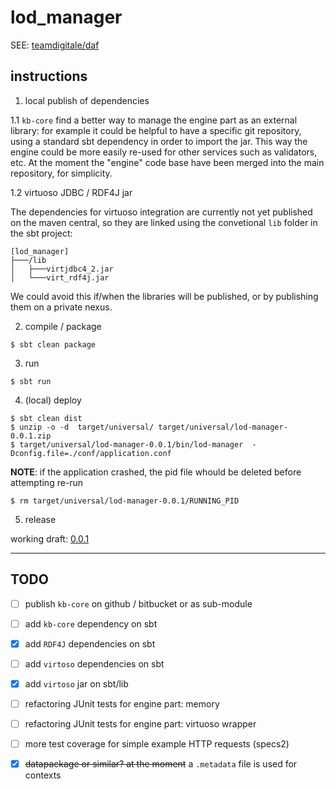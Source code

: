 
lod_manager
===============

SEE: [teamdigitale/daf](https://github.com/teamdigitale/daf) 

## instructions

1. local publish of dependencies

1.1 `kb-core`
find a better way to manage the engine part as an external library: for example it could be helpful to have a specific git repository, using a standard sbt dependency in order to import the jar.
This way the engine could be more easily re-used for other services such as validators, etc.
At the moment the "engine" code base have been merged into the main repository, for simplicity.


1.2 virtuoso JDBC / RDF4J jar

The dependencies for virtuoso integration are currently not yet published on the maven central, so they are linked using the convetional `lib` folder in the sbt project:

```
[lod_manager]
├───/lib
│   ├───virtjdbc4_2.jar
│   └───virt_rdf4j.jar
```

We could avoid this if/when the libraries will be published, or by publishing them on a private nexus.

2. compile / package

```
$ sbt clean package
```

3. run

```
$ sbt run 
```

4. (local) deploy

```
$ sbt clean dist
$ unzip -o -d  target/universal/ target/universal/lod-manager-0.0.1.zip
$ target/universal/lod-manager-0.0.1/bin/lod-manager  -Dconfig.file=./conf/application.conf
```

**NOTE**: if the application crashed, the pid file whould be deleted before attempting re-run 
```
$ rm target/universal/lod-manager-0.0.1/RUNNING_PID 
```

5. release

working draft: [0.0.1](https://github.com/seralf/lod_manager/releases/tag/0.0.1)


* * * 

## TODO 

- [ ] publish `kb-core` on github / bitbucket or as sub-module
- [ ] add `kb-core` dependency on sbt
- [x] add `RDF4J` dependencies on sbt
- [ ] add `virtoso` dependencies on sbt
- [x] add `virtoso` jar on sbt/lib
- [ ] refactoring JUnit tests for engine part: memory
- [ ] refactoring JUnit tests for engine part: virtuoso wrapper
- [ ] more test coverage for simple example HTTP requests (specs2)
- [x] ~~datapackage or similar? at the moment~~ a `.metadata` file is used for contexts


